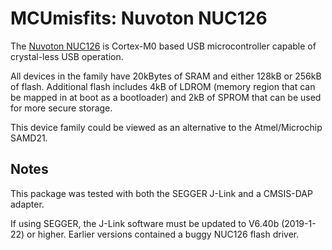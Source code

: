MCUmisfits: Nuvoton NUC126
==========================

The [Nuvoton NUC126](http://www.nuvoton.com/hq/products/microcontrollers/arm-cortex-m0-mcus/nuc126-usb-series/) is Cortex-M0 based USB microcontroller capable of crystal-less USB operation.

All devices in the family have 20kBytes of SRAM and either 128kB or 256kB of flash.  Additional flash includes 4kB of LDROM (memory region that can be mapped in at boot as a bootloader) and 2kB of SPROM that can be used for more secure storage.

This device family could be viewed as an alternative to the Atmel/Microchip SAMD21.

## Notes

This package was tested with both the SEGGER J-Link  and a CMSIS-DAP adapter.

If using SEGGER, the J-Link software must be updated to V6.40b (2019-1-22) or higher.  Earlier versions contained a buggy NUC126 flash driver.
